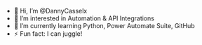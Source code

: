 - 👋 Hi, I’m @DannyCasselx
- 👀 I’m interested in Automation & API Integrations
- 🌱 I’m currently learning Python, Power Automate Suite, GitHub
- ⚡ Fun fact: I can juggle!

<!---
DannyCasselx/DannyCasselx is a ✨ special ✨ repository because its `README.md` (this file) appears on your GitHub profile.
You can click the Preview link to take a look at your changes.
--->
